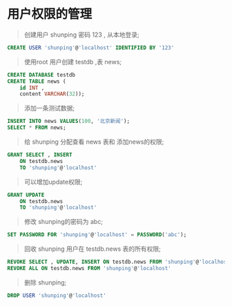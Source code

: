 # 用户权限的管理

> 创建用户 shunping  密码 123 , 从本地登录;  <br>
```sql
CREATE USER 'shunping'@'localhost' IDENTIFIED BY '123'
```

> 使用root 用户创建 testdb  ,表 news;  <br>
```sql
CREATE DATABASE testdb
CREATE TABLE news (
	id INT ,
	content VARCHAR(32));
```

> 添加一条测试数据;  <br>
```sql
INSERT INTO news VALUES(100, '北京新闻');
SELECT * FROM news;
```

> 给 shunping 分配查看 news 表和 添加news的权限;  <br>
```sql
GRANT SELECT , INSERT 
	ON testdb.news
	TO 'shunping'@'localhost'
```

> 可以增加update权限;  <br>
```sql
GRANT UPDATE  
	ON testdb.news
	TO 'shunping'@'localhost'
```
	
> 修改 shunping的密码为 abc;  <br>
```sql
SET PASSWORD FOR 'shunping'@'localhost' = PASSWORD('abc');
```

> 回收 shunping 用户在 testdb.news 表的所有权限;  <br>
```sql
REVOKE SELECT , UPDATE, INSERT ON testdb.news FROM 'shunping'@'localhost'
REVOKE ALL ON testdb.news FROM 'shunping'@'localhost'
```

> 删除 shunping;  <br>
```sql
DROP USER 'shunping'@'localhost'
```